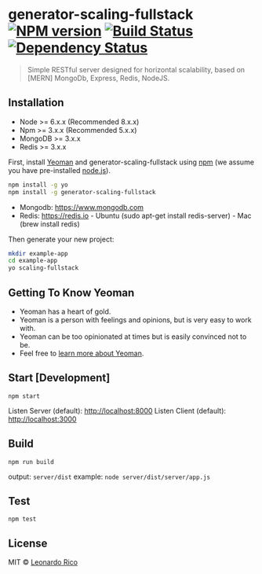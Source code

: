 # generator-scaling-fullstack [![NPM version][npm-image]][npm-url] [![Build Status][travis-image]][travis-url] [![Dependency Status][daviddm-image]][daviddm-url]
> Simple RESTful server designed for horizontal scalability, based on [MERN] MongoDb, Express, Redis, NodeJS.

## Installation

- Node >= 6.x.x (Recommended 8.x.x)
- Npm  >= 3.x.x (Recommended 5.x.x)
- MongoDB  >= 3.x.x
- Redis  >= 3.x.x

First, install [Yeoman](http://yeoman.io) and generator-scaling-fullstack using [npm](https://www.npmjs.com/) (we assume you have pre-installed [node.js](https://nodejs.org/)).

```bash
npm install -g yo
npm install -g generator-scaling-fullstack
```
- Mongodb: <https://www.mongodb.com>
- Redis: <https://redis.io> - Ubuntu (sudo apt-get install redis-server) - Mac (brew install redis)

Then generate your new project:

```bash
mkdir example-app
cd example-app
yo scaling-fullstack
```

## Getting To Know Yeoman

 * Yeoman has a heart of gold.
 * Yeoman is a person with feelings and opinions, but is very easy to work with.
 * Yeoman can be too opinionated at times but is easily convinced not to be.
 * Feel free to [learn more about Yeoman](http://yeoman.io/).


## Start [Development]

`npm start`

Listen Server (default): <http://localhost:8000>
Listen Client (default): <http://localhost:3000>

## Build

`npm run build`

output: `server/dist`
example: `node server/dist/server/app.js`

## Test

`npm test`


## License

MIT © [Leonardo Rico](https://github.com/kevoj/generator-scaling-fullstack/blob/master/LICENSE)


[npm-image]: https://badge.fury.io/js/generator-scaling-fullstack.svg
[npm-url]: https://npmjs.org/package/generator-scaling-fullstack
[travis-image]: https://travis-ci.org/kevoj/generator-scaling-fullstack.svg?branch=master
[travis-url]: https://travis-ci.org/kevoj/generator-scaling-fullstack
[daviddm-image]: https://david-dm.org/kevoj/generator-scaling-fullstack.svg?theme=shields.io
[daviddm-url]: https://david-dm.org/kevoj/generator-scaling-fullstack
